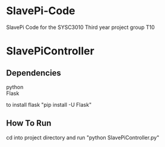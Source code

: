 # SlavePi-Code
SlavePi Code for the SYSC3010 Third year project group T10
# SlavePiController
## Dependencies  
python  
Flask

to install flask "pip install -U Flask"

## How To Run
cd into project directory and run "python SlavePiController.py"

